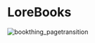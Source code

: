 # LoreBooks

![bookthing_pagetransition](https://user-images.githubusercontent.com/3288858/211231030-fa669afb-a5bc-45ee-a512-f1a644e366b1.gif)

